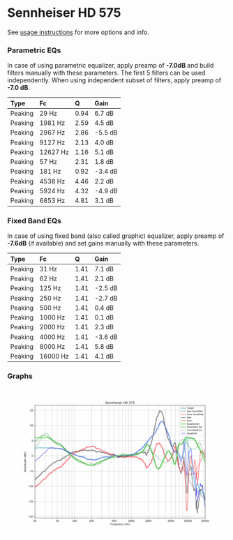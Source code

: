 # Sennheiser HD 575
See [usage instructions](https://github.com/jaakkopasanen/AutoEq#usage) for more options and info.

### Parametric EQs
In case of using parametric equalizer, apply preamp of **-7.0dB** and build filters manually
with these parameters. The first 5 filters can be used independently.
When using independent subset of filters, apply preamp of **-7.0 dB**.

| Type    | Fc       |    Q | Gain    |
|:--------|:---------|:-----|:--------|
| Peaking | 29 Hz    | 0.94 | 6.7 dB  |
| Peaking | 1981 Hz  | 2.59 | 4.5 dB  |
| Peaking | 2967 Hz  | 2.86 | -5.5 dB |
| Peaking | 9127 Hz  | 2.13 | 4.0 dB  |
| Peaking | 12627 Hz | 1.16 | 5.1 dB  |
| Peaking | 57 Hz    | 2.31 | 1.8 dB  |
| Peaking | 181 Hz   | 0.92 | -3.4 dB |
| Peaking | 4538 Hz  | 4.46 | 2.2 dB  |
| Peaking | 5924 Hz  | 4.32 | -4.9 dB |
| Peaking | 6853 Hz  | 4.81 | 3.1 dB  |

### Fixed Band EQs
In case of using fixed band (also called graphic) equalizer, apply preamp of **-7.6dB**
(if available) and set gains manually with these parameters.

| Type    | Fc       |    Q | Gain    |
|:--------|:---------|:-----|:--------|
| Peaking | 31 Hz    | 1.41 | 7.1 dB  |
| Peaking | 62 Hz    | 1.41 | 2.1 dB  |
| Peaking | 125 Hz   | 1.41 | -2.5 dB |
| Peaking | 250 Hz   | 1.41 | -2.7 dB |
| Peaking | 500 Hz   | 1.41 | 0.4 dB  |
| Peaking | 1000 Hz  | 1.41 | 0.1 dB  |
| Peaking | 2000 Hz  | 1.41 | 2.3 dB  |
| Peaking | 4000 Hz  | 1.41 | -3.6 dB |
| Peaking | 8000 Hz  | 1.41 | 5.8 dB  |
| Peaking | 16000 Hz | 1.41 | 4.1 dB  |

### Graphs
![](./Sennheiser%20HD%20575.png)